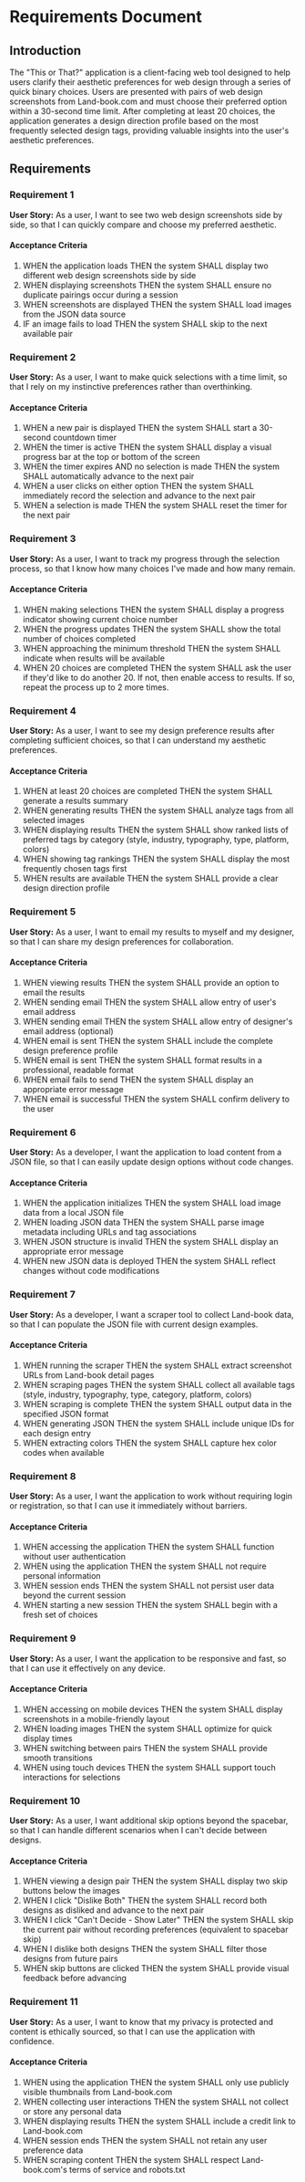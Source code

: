 # Requirements Document

## Introduction

The "This or That?" application is a client-facing web tool designed to help users clarify their aesthetic preferences for web design through a series of quick binary choices. Users are presented with pairs of web design screenshots from Land-book.com and must choose their preferred option within a 30-second time limit. After completing at least 20 choices, the application generates a design direction profile based on the most frequently selected design tags, providing valuable insights into the user's aesthetic preferences.

## Requirements

### Requirement 1

**User Story:** As a user, I want to see two web design screenshots side by side, so that I can quickly compare and choose my preferred aesthetic.

#### Acceptance Criteria

1. WHEN the application loads THEN the system SHALL display two different web design screenshots side by side
2. WHEN displaying screenshots THEN the system SHALL ensure no duplicate pairings occur during a session
3. WHEN screenshots are displayed THEN the system SHALL load images from the JSON data source
4. IF an image fails to load THEN the system SHALL skip to the next available pair

### Requirement 2

**User Story:** As a user, I want to make quick selections with a time limit, so that I rely on my instinctive preferences rather than overthinking.

#### Acceptance Criteria

1. WHEN a new pair is displayed THEN the system SHALL start a 30-second countdown timer
2. WHEN the timer is active THEN the system SHALL display a visual progress bar at the top or bottom of the screen
3. WHEN the timer expires AND no selection is made THEN the system SHALL automatically advance to the next pair
4. WHEN a user clicks on either option THEN the system SHALL immediately record the selection and advance to the next pair
5. WHEN a selection is made THEN the system SHALL reset the timer for the next pair

### Requirement 3

**User Story:** As a user, I want to track my progress through the selection process, so that I know how many choices I've made and how many remain.

#### Acceptance Criteria

1. WHEN making selections THEN the system SHALL display a progress indicator showing current choice number
2. WHEN the progress updates THEN the system SHALL show the total number of choices completed
3. WHEN approaching the minimum threshold THEN the system SHALL indicate when results will be available
4. WHEN 20 choices are completed THEN the system SHALL ask the user if they'd like to do another 20. If not, then enable access to results. If so, repeat the process up to 2 more times.

### Requirement 4

**User Story:** As a user, I want to see my design preference results after completing sufficient choices, so that I can understand my aesthetic preferences.

#### Acceptance Criteria

1. WHEN at least 20 choices are completed THEN the system SHALL generate a results summary
2. WHEN generating results THEN the system SHALL analyze tags from all selected images
3. WHEN displaying results THEN the system SHALL show ranked lists of preferred tags by category (style, industry, typography, type, platform, colors)
4. WHEN showing tag rankings THEN the system SHALL display the most frequently chosen tags first
5. WHEN results are available THEN the system SHALL provide a clear design direction profile

### Requirement 5

**User Story:** As a user, I want to email my results to myself and my designer, so that I can share my design preferences for collaboration.

#### Acceptance Criteria

1. WHEN viewing results THEN the system SHALL provide an option to email the results
2. WHEN sending email THEN the system SHALL allow entry of user's email address
3. WHEN sending email THEN the system SHALL allow entry of designer's email address (optional)
4. WHEN email is sent THEN the system SHALL include the complete design preference profile
5. WHEN email is sent THEN the system SHALL format results in a professional, readable format
6. WHEN email fails to send THEN the system SHALL display an appropriate error message
7. WHEN email is successful THEN the system SHALL confirm delivery to the user

### Requirement 6

**User Story:** As a developer, I want the application to load content from a JSON file, so that I can easily update design options without code changes.

#### Acceptance Criteria

1. WHEN the application initializes THEN the system SHALL load image data from a local JSON file
2. WHEN loading JSON data THEN the system SHALL parse image metadata including URLs and tag associations
3. WHEN JSON structure is invalid THEN the system SHALL display an appropriate error message
4. WHEN new JSON data is deployed THEN the system SHALL reflect changes without code modifications

### Requirement 7

**User Story:** As a developer, I want a scraper tool to collect Land-book data, so that I can populate the JSON file with current design examples.

#### Acceptance Criteria

1. WHEN running the scraper THEN the system SHALL extract screenshot URLs from Land-book detail pages
2. WHEN scraping pages THEN the system SHALL collect all available tags (style, industry, typography, type, category, platform, colors)
3. WHEN scraping is complete THEN the system SHALL output data in the specified JSON format
4. WHEN generating JSON THEN the system SHALL include unique IDs for each design entry
5. WHEN extracting colors THEN the system SHALL capture hex color codes when available

### Requirement 8

**User Story:** As a user, I want the application to work without requiring login or registration, so that I can use it immediately without barriers.

#### Acceptance Criteria

1. WHEN accessing the application THEN the system SHALL function without user authentication
2. WHEN using the application THEN the system SHALL not require personal information
3. WHEN session ends THEN the system SHALL not persist user data beyond the current session
4. WHEN starting a new session THEN the system SHALL begin with a fresh set of choices

### Requirement 9

**User Story:** As a user, I want the application to be responsive and fast, so that I can use it effectively on any device.

#### Acceptance Criteria

1. WHEN accessing on mobile devices THEN the system SHALL display screenshots in a mobile-friendly layout
2. WHEN loading images THEN the system SHALL optimize for quick display times
3. WHEN switching between pairs THEN the system SHALL provide smooth transitions
4. WHEN using touch devices THEN the system SHALL support touch interactions for selections

### Requirement 10

**User Story:** As a user, I want additional skip options beyond the spacebar, so that I can handle different scenarios when I can't decide between designs.

#### Acceptance Criteria

1. WHEN viewing a design pair THEN the system SHALL display two skip buttons below the images
2. WHEN I click "Dislike Both" THEN the system SHALL record both designs as disliked and advance to the next pair
3. WHEN I click "Can't Decide - Show Later" THEN the system SHALL skip the current pair without recording preferences (equivalent to spacebar skip)
4. WHEN I dislike both designs THEN the system SHALL filter those designs from future pairs
5. WHEN skip buttons are clicked THEN the system SHALL provide visual feedback before advancing

### Requirement 11

**User Story:** As a user, I want to know that my privacy is protected and content is ethically sourced, so that I can use the application with confidence.

#### Acceptance Criteria

1. WHEN using the application THEN the system SHALL only use publicly visible thumbnails from Land-book.com
2. WHEN collecting user interactions THEN the system SHALL not collect or store any personal data
3. WHEN displaying results THEN the system SHALL include a credit link to Land-book.com
4. WHEN session ends THEN the system SHALL not retain any user preference data
5. WHEN scraping content THEN the system SHALL respect Land-book.com's terms of service and robots.txt
